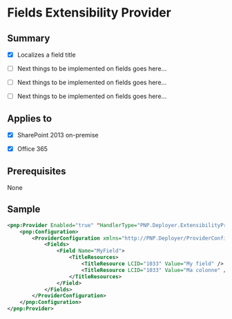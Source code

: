 ﻿# Fields Extensibility Provider


## Summary

- [x] Localizes a field title
- [ ] Next things to be implemented on fields goes here...
- [ ] Next things to be implemented on fields goes here...
- [ ] Next things to be implemented on fields goes here...


## Applies to

- [x] SharePoint 2013 on-premise
- [x] Office 365


## Prerequisites

None


## Sample

```xml
<pnp:Provider Enabled="true" "HandlerType="PNP.Deployer.ExtensibilityProviders.SSOM.FieldsExtensibilityProvider, PNP.Deployer.ExtensibilityProviders.SSOM, Version=1.0.0.0, Culture=neutral, PublicKeyToken=null">
	<pnp:Configuration>
		<ProviderConfiguration xmlns="http://PNP.Deployer/ProviderConfiguration">
			<Fields>
				<Field Name="MyField">
					<TitleResources>
						<TitleResource LCID="1033" Value="My field" />
						<TitleResource LCID="1033" Value="Ma colonne" />
					</TitleResources>
				</Field>
			</Fields>
		</ProviderConfiguration>
	</pnp:Configuration>
</pnp:Provider>
```
